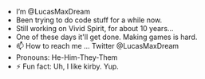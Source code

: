 - I’m @LucasMaxDream
- Been trying to do code stuff for a while now.
- Still working on Vivid Spirit, for about 10 years...
- One of these days it'll get done. Making games is hard.
- 📫 How to reach me ... Twitter @LucasMaxDream
- Pronouns: He-Him-They-Them
- ⚡ Fun fact: Uh, I like kirby. Yup.

<!---
LucasMaxDream/LucasMaxDream is a ✨ special ✨ repository because its `README.md` (this file) appears on your GitHub profile.
You can click the Preview link to take a look at your changes.
--->
